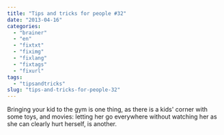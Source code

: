 ```yaml
---
title: "Tips and tricks for people #32"
date: "2013-04-16"
categories: 
  - "brainer"
  - "en"
  - "fixtxt"
  - "fiximg"
  - "fixlang"
  - "fixtags"
  - "fixurl"
tags: 
  - "tipsandtricks"
slug: "tips-and-tricks-for-people-32"
---
```


Bringing your kid to the gym is one thing, as there is a kids' corner with some toys, and movies: letting her go everywhere without watching her as she can clearly hurt herself, is another.
